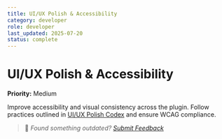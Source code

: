 ```yaml
---
title: UI/UX Polish & Accessibility
category: developer
role: developer
last_updated: 2025-07-20
status: complete
---
```

# UI/UX Polish & Accessibility

**Priority:** Medium

Improve accessibility and visual consistency across the plugin. Follow practices outlined in [UI/UX Polish Codex](../guides/developer/ui-ux-polish-codex.md) and ensure WCAG compliance.

> 💬 *Found something outdated? [Submit Feedback](../feedback.md)*
